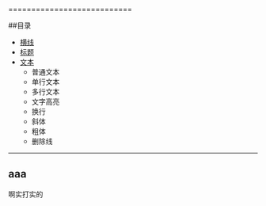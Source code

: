 ===========================


##目录
* [横线](#横线)
* [标题](#标题)
* [文本](#aaa)
    * 普通文本
    * 单行文本
    * 多行文本
    * 文字高亮
    * 换行
    * 斜体
    * 粗体
    * 删除线


*****
aaa
----------
啊实打实的
